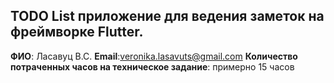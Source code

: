 ## TODO List приложение для ведения заметок на фреймворке Flutter.

__ФИО__: Ласавуц В.С.
__Email__:veronika.lasavuts@gmail.com
__Количество потраченных часов на техническое задание__: примерно 15 часов


